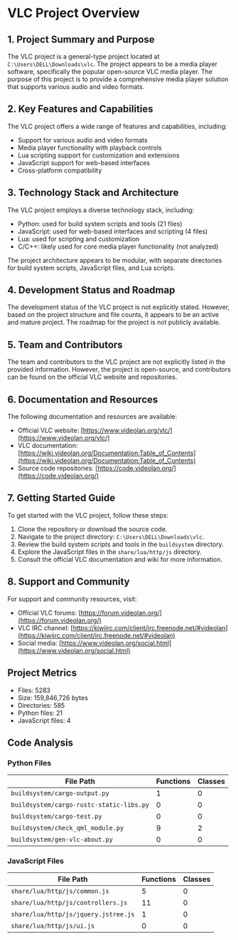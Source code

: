 **VLC Project Overview**
==========================

## 1. Project Summary and Purpose
The VLC project is a general-type project located at `C:\Users\DELL\Downloads\vlc`. The project appears to be a media player software, specifically the popular open-source VLC media player. The purpose of this project is to provide a comprehensive media player solution that supports various audio and video formats.

## 2. Key Features and Capabilities
The VLC project offers a wide range of features and capabilities, including:

* Support for various audio and video formats
* Media player functionality with playback controls
* Lua scripting support for customization and extensions
* JavaScript support for web-based interfaces
* Cross-platform compatibility

## 3. Technology Stack and Architecture
The VLC project employs a diverse technology stack, including:

* Python: used for build system scripts and tools (21 files)
* JavaScript: used for web-based interfaces and scripting (4 files)
* Lua: used for scripting and customization
* C/C++: likely used for core media player functionality (not analyzed)

The project architecture appears to be modular, with separate directories for build system scripts, JavaScript files, and Lua scripts.

## 4. Development Status and Roadmap
The development status of the VLC project is not explicitly stated. However, based on the project structure and file counts, it appears to be an active and mature project. The roadmap for the project is not publicly available.

## 5. Team and Contributors
The team and contributors to the VLC project are not explicitly listed in the provided information. However, the project is open-source, and contributors can be found on the official VLC website and repositories.

## 6. Documentation and Resources
The following documentation and resources are available:

* Official VLC website: [https://www.videolan.org/vlc/](https://www.videolan.org/vlc/)
* VLC documentation: [https://wiki.videolan.org/Documentation:Table_of_Contents](https://wiki.videolan.org/Documentation:Table_of_Contents)
* Source code repositories: [https://code.videolan.org/](https://code.videolan.org/)

## 7. Getting Started Guide
To get started with the VLC project, follow these steps:

1. Clone the repository or download the source code.
2. Navigate to the project directory: `C:\Users\DELL\Downloads\vlc`.
3. Review the build system scripts and tools in the `buildsystem` directory.
4. Explore the JavaScript files in the `share/lua/http/js` directory.
5. Consult the official VLC documentation and wiki for more information.

## 8. Support and Community
For support and community resources, visit:

* Official VLC forums: [https://forum.videolan.org/](https://forum.videolan.org/)
* VLC IRC channel: [https://kiwiirc.com/client/irc.freenode.net/#videolan](https://kiwiirc.com/client/irc.freenode.net/#videolan)
* Social media: [https://www.videolan.org/social.html](https://www.videolan.org/social.html)

**Project Metrics**
-------------------

* Files: 5283
* Size: 159,846,726 bytes
* Directories: 585
* Python files: 21
* JavaScript files: 4

**Code Analysis**
-----------------

### Python Files

| File Path | Functions | Classes |
| --- | --- | --- |
| `buildsystem/cargo-output.py` | 1 | 0 |
| `buildsystem/cargo-rustc-static-libs.py` | 0 | 0 |
| `buildsystem/cargo-test.py` | 0 | 0 |
| `buildsystem/check_qml_module.py` | 9 | 2 |
| `buildsystem/gen-vlc-about.py` | 0 | 0 |

### JavaScript Files

| File Path | Functions | Classes |
| --- | --- | --- |
| `share/lua/http/js/common.js` | 5 | 0 |
| `share/lua/http/js/controllers.js` | 11 | 0 |
| `share/lua/http/js/jquery.jstree.js` | 1 | 0 |
| `share/lua/http/js/ui.js` | 0 | 0 |